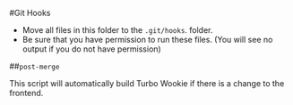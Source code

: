 #Git Hooks

- Move all files in this folder to the `.git/hooks`. folder.
- Be sure that you have permission to run these files. (You will see no output if you do not have permission)

##`post-merge`

This script will automatically build Turbo Wookie if there is a change to the frontend.
